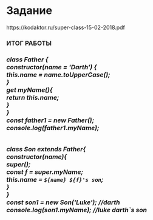 <h1>Задание</h1>

<p>https://kodaktor.ru/super-class-15-02-2018.pdf   </p>

<h3> ИТОГ РАБОТЫ <h3>
  <p>
  <i>
  class Father {  <br>
    constructor(name = 'Darth') {   <br>
        this.name = name.toUpperCase();   <br>
    }   <br>
    get myName(){   <br>
        return this.name;  <br>
    }   <br>
}   <br>
const father1 = new Father();  <br>
console.log(father1.myName);   <br><br>

class Son extends Father{   <br>
    constructor(name){   <br> 
        super();    <br>
        const f = super.myName;    <br>
        this.name = `${name} ${f}'s son`;     <br>
    }   <br>
}    <br>
const son1 = new Son('Luke'); //darth      <br>
console.log(son1.myName); //luke darth`s son        <br>
   </i> 
  </p>
